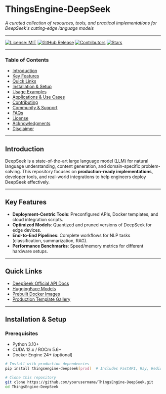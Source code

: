 # **ThingsEngine-DeepSeek**
*A curated collection of resources, tools, and practical implementations for DeepSeek's cutting-edge language models*

---

[![License: MIT](https://img.shields.io/badge/License-MIT-yellow.svg)](https://opensource.org/licenses/MIT)
[![GitHub Release](https://img.shields.io/github/v/release/yourusername/ThingsEngine-DeepSeek)](https://github.com/yourusername/ThingsEngine-DeepSeek/releases)
[![Contributors](https://img.shields.io/github/contributors/yourusername/ThingsEngine-DeepSeek)](https://github.com/yourusername/ThingsEngine-DeepSeek/graphs/contributors)
[![Stars](https://img.shields.io/github/stars/yourusername/ThingsEngine-DeepSeek)](https://github.com/yourusername/ThingsEngine-DeepSeek/stargazers)

---

### **Table of Contents**
- [Introduction](#introduction)
- [Key Features](#key-features)
- [Quick Links](#quick-links)
- [Installation & Setup](#installation--setup)
- [Usage Examples](#usage-examples)
- [Applications & Use Cases](#applications--use-cases)
- [Contributing](#contributing)
- [Community & Support](#community--support)
- [FAQs](#faqs)
- [License](#license)
- [Acknowledgments](#acknowledgments)
- [Disclaimer](#disclaimer)

---

## **Introduction**
DeepSeek is a state-of-the-art large language model (LLM) for natural language understanding, content generation, and domain-specific problem-solving. This repository focuses on **production-ready implementations**, developer tools, and real-world integrations to help engineers deploy DeepSeek effectively.

---

## **Key Features**
- **Deployment-Centric Tools**: Preconfigured APIs, Docker templates, and cloud integration scripts.
- **Optimized Models**: Quantized and pruned versions of DeepSeek for edge devices.
- **End-to-End Pipelines**: Complete workflows for NLP tasks (classification, summarization, RAG).
- **Performance Benchmarks**: Speed/memory metrics for different hardware setups.

---

## **Quick Links**
- [DeepSeek Official API Docs](https://api.deepseek.com)
- [HuggingFace Models](https://huggingface.co/DeepSeek)
- [Prebuilt Docker Images](https://hub.docker.com/u/thingsengine)
- [Production Template Gallery](./templates/)

---

## **Installation & Setup**
### **Prerequisites**
- Python 3.10+
- CUDA 12.x / ROCm 5.6+
- Docker Engine 24+ (optional)

```bash
# Install with production dependencies
pip install thingsengine-deepseek[prod]  # Includes FastAPI, Ray, Redis

# Clone this repository
git clone https://github.com/yourusername/ThingsEngine-DeepSeek.git
cd ThingsEngine-DeepSeek
